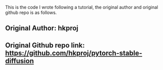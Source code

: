 This is the code I wrote following a tutorial, the original author and original github repo is as follows. 

## Original Author: hkproj
## Original Github repo link: https://github.com/hkproj/pytorch-stable-diffusion
